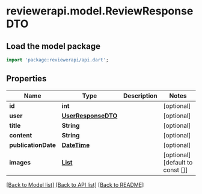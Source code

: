 # reviewerapi.model.ReviewResponseDTO

## Load the model package
```dart
import 'package:reviewerapi/api.dart';
```

## Properties
Name | Type | Description | Notes
------------ | ------------- | ------------- | -------------
**id** | **int** |  | [optional] 
**user** | [**UserResponseDTO**](UserResponseDTO.md) |  | [optional] 
**title** | **String** |  | [optional] 
**content** | **String** |  | [optional] 
**publicationDate** | [**DateTime**](DateTime.md) |  | [optional] 
**images** | [**List<ImageDTO>**](ImageDTO.md) |  | [optional] [default to const []]

[[Back to Model list]](../README.md#documentation-for-models) [[Back to API list]](../README.md#documentation-for-api-endpoints) [[Back to README]](../README.md)


